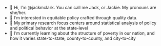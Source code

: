 - 👋 Hi, I’m @jackmclark. You can call me Jack, or Jackie. My pronouns are she/her.
- 👀 I’m interested in equitable policy crafted through quality data. 
- 🧪 My primary research focus centers around statistical analysis of policy and political behavior at the state-level
- 🌱 I’m currently learning about the structure of poverty in our nation, and how it varies state-to-state, county-to-county, and city-to-city

<!---
jackmclark/jackmclark is a ✨ special ✨ repository because its `README.md` (this file) appears on your GitHub profile.
You can click the Preview link to take a look at your changes.
--->
